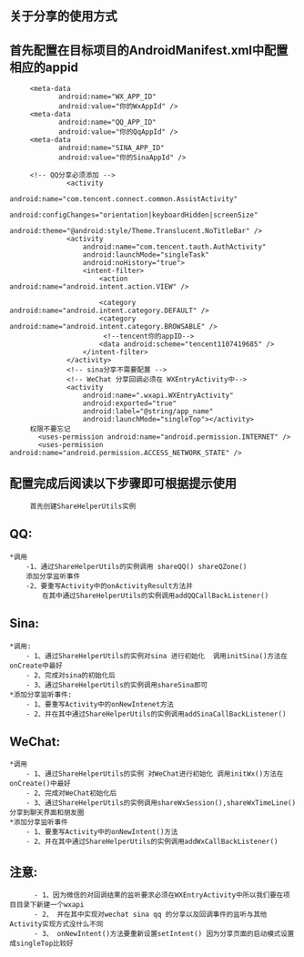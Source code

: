 
关于分享的使用方式
---
首先配置在目标项目的AndroidManifest.xml中配置相应的appid
--
         <meta-data
                android:name="WX_APP_ID"
                android:value="你的WxAppId" />
         <meta-data
                android:name="QQ_APP_ID"
                android:value="你的QqAppId" />
         <meta-data
                android:name="SINA_APP_ID"
                android:value="你的SinaAppId" />

         <!-- QQ分享必须添加 -->
                  <activity
                      android:name="com.tencent.connect.common.AssistActivity"
                      android:configChanges="orientation|keyboardHidden|screenSize"
                      android:theme="@android:style/Theme.Translucent.NoTitleBar" />
                  <activity
                      android:name="com.tencent.tauth.AuthActivity"
                      android:launchMode="singleTask"
                      android:noHistory="true">
                      <intent-filter>
                          <action android:name="android.intent.action.VIEW" />

                          <category android:name="android.intent.category.DEFAULT" />
                          <category android:name="android.intent.category.BROWSABLE" />
                           <!--tencent你的appID-->
                          <data android:scheme="tencent1107419685" />
                      </intent-filter>
                  </activity>
                  <!-- sina分享不需要配置 -->
                  <!-- WeChat 分享回调必须在 WXEntryActivity中-->
                  <activity
                      android:name=".wxapi.WXEntryActivity"
                      android:exported="true"
                      android:label="@string/app_name"
                      android:launchMode="singleTop"></activity>
         权限不要忘记
           <uses-permission android:name="android.permission.INTERNET" />
           <uses-permission android:name="android.permission.ACCESS_NETWORK_STATE" />

配置完成后阅读以下步骤即可根据提示使用
--
         首先创建ShareHelperUtils实例
QQ:
--
    *调用
        -1、通过ShareHelperUtils的实例调用 shareQQ() shareQZone()
        添加分享监听事件
        -2、要重写Activity中的onActivityResult方法并
            在其中通过ShareHelperUtils的实例调用addQQCallBackListener()

Sina:
--
    *调用:
        - 1、通过ShareHelperUtils的实例对sina 进行初始化  调用initSina()方法在onCreate中最好
        - 2、完成对sina的初始化后
        - 3、通过ShareHelperUtils的实例调用shareSina即可
    *添加分享监听事件:
        - 1、要重写Activity中的onNewIntenet方法
        - 2、并在其中通过ShareHelperUtils的实例调用addSinaCallBackListener()
WeChat:
--
    *调用
        - 1、通过ShareHelperUtils的实例 对WeChat进行初始化 调用initWx()方法在onCreate()中最好
        - 2、完成对WeChat初始化后
        - 3、通过ShareHelperUtils的实例调用shareWxSession(),shareWxTimeLine()分享到聊天界面和朋友圈
    *添加分享监听事件
        - 1、要重写Activity中的onNewIntent()方法
        - 2、并在其中通过ShareHelperUtils的实例调用addWxCallBackListener()
注意:
------
          - 1、因为微信的对回调结果的监听要求必须在WXEntryActivity中所以我们要在项目目录下新建一个wxapi
          - 2、 并在其中实现对wechat sina qq 的分享以及回调事件的监听与其他Activity实现方式没什么不同
          - 3、 onNewIntent()方法要重新设置setIntent() 因为分享页面的启动模式设置成singleTop比较好